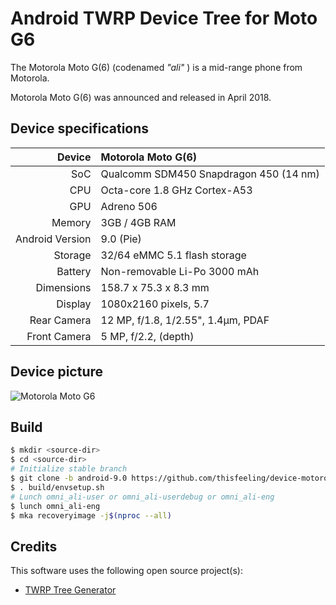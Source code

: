 # Android TWRP Device Tree for Moto G6

The Motorola Moto G(6) (codenamed _"ali"_ ) is a mid-range phone from Motorola.

Motorola Moto G(6) was announced and released in April 2018.

## Device specifications
| Device          | Motorola Moto G(6)
| --------------: | :---------------------------------------------- 
| SoC             | Qualcomm SDM450 Snapdragon 450 (14 nm)
| CPU             | Octa-core 1.8 GHz Cortex-A53
| GPU             | Adreno 506
| Memory          | 3GB / 4GB RAM
| Android Version | 9.0 (Pie)
| Storage         | 32/64 eMMC 5.1 flash storage
| Battery         | Non-removable Li-Po 3000 mAh
| Dimensions      | 158.7 x 75.3 x 8.3 mm
| Display         | 1080x2160 pixels, 5.7
| Rear Camera     | 12 MP, f/1.8, 1/2.55", 1.4µm, PDAF
| Front Camera    | 5 MP, f/2.2, (depth)

## Device picture

![Motorola Moto G6](https://brmotorola.vteximg.com.br/arquivos/ids/159972-700-700/01-moto-g6-indigo.png "Motorola Moto G6")


## Build


```bash
$ mkdir <source-dir>
$ cd <source-dir>
# Initialize stable branch
$ git clone -b android-9.0 https://github.com/thisfeeling/device-motorola-ali-twrp.git device/motorola/ali -j$(nproc --all) --no-tags 
$ . build/envsetup.sh
# Lunch omni_ali-user or omni_ali-userdebug or omni_ali-eng
$ lunch omni_ali-eng
$ mka recoveryimage -j$(nproc --all)
```

## Credits

This software uses the following open source project(s):

* [TWRP Tree Generator](https://github.com/twrpdtgen/twrpdtgen)
